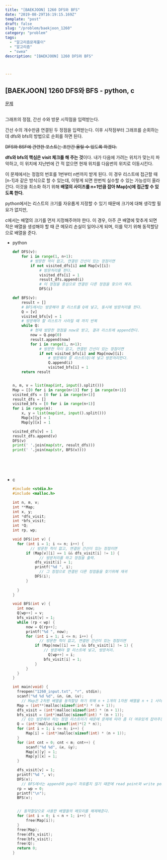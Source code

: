 ```yaml
---
title: "[BAEKJOON] 1260 DFS와 BFS"
date: "2019-08-29T16:19:15.169Z"
template: "post"
draft: false
slug: "/problem/baekjoon_1260"
category: "problem"
tags:
  - "알고리즘문제풀이"
  - "알고리즘"
  - "swea"
description: "[BAEKJOON] 1260 DFS와 BFS"



---
```






## [BAEKJOON] 1260 DFS와 BFS - python, c

[문제](<https://www.acmicpc.net/problem/1260>)<br><br>

그래프의 정점, 간선 수와 방문 시작점을 입력받는다. 

간선 수의 개수만큼 연결된 두 정점을 입력받는다. 이후 시작점부터 그래프를 순회하는데 dfs와 bfs의 방법으로 순회를 하면 된다.

<del>DFS와 BSF에 관련한 포스트는 조만간 올릴 수 있도록 하겠다.</del>

**dfs와 bfs의 핵심은 visit 체크를 해 주는 것**이다. 내가 다음에 가려는 위치가 맞는지 파악하고, 이 위치에 지난번에 간 적 없으면 현재 위치를 다음번의 위치로 이동시킨다.

이 문제에서는 정점의 번호를 1번부터 n번까지 받게 된다. 이 경우 리스트에 접근할 때 [n-1]과 같은 방식으로 할 수 있는데, 이렇게 되면 한번씩 실수할 수 있는 가능성이 올라간다. 이것을 최소화 하기 위해 **배열의 사이즈를 n+1만큼 잡아 Map[n]에 접근할 수 있도록 한다.**

python에서는 리스트의 크기를 자유롭게 지정할 수 있기 때문에 크기에 대해 생각할 필요가 없지만, 

c에서는 배열의 크기를 먼저 지정해주어야 한다. 이 경우, 아주 큰 배열에 맞추게 되면 작은 배열을 생성해야 할 때 큰 메모리 손실이 일어나게 되며, 이를 막기 위해 동적할당으로 배열을 준다.<br>

- python

  ```python
  def DFS(v):
      for i in range(1, n+1):
          # 방문한 적이 없고, 연결된 간선이 있는 정점이면
          if not visited_dfs[i] and Map[v][i]:
              # 방문처리를 한다.
              visited_dfs[i] = 1
              result_dfs.append(i)
              # 이 정점을 중심으로 연결된 다른 정점을 찾으러 재귀.
              DFS(i)
  
  def BFS(v):
      result = []
      # BFS에서는 방문해야 할 리스트를 Q에 넣고, 동시에 방문처리를 한다.
      Q = [v]
      visited_bfs[v] = 1
      # 방문해야 할 리스트가 사라질 때 까지 반복
      while Q:
          # 현재 방문한 정점을 now로 받고, 결과 리스트에 append한다.
          now = Q.pop(0)
          result.append(now)
          for i in range(1, n+1):
              # 방문한 적이 없고, 연결된 간선이 있는 정점이면
              if not visited_bfs[i] and Map[now][i]:
                  # 방문해야 할 리스트(Q)에 넣고 방문처리한다.
                  Q.append(i)
                  visited_bfs[i] = 1
      return result
  
  
  n, m, v = list(map(int, input().split()))
  Map = [[0 for i in range(n+1)] for j in range(n+1)]
  visited_dfs = [0 for i in range(n+1)]
  result_dfs = []
  visited_bfs = [0 for i in range(n+1)]
  for i in range(m):
      x, y = list(map(int, input().split()))
      Map[x][y] = 1
      Map[y][x] = 1
  
  visited_dfs[v] = 1
  result_dfs.append(v)
  DFS(v)
  print(' '.join(map(str, result_dfs)))
  print(' '.join(map(str, BFS(v))))
  ```

  <br><br><br>

- c

  ```c
  #include <stdio.h>
  #include <malloc.h>
  
  int n, m, v;
  int **Map;
  int x, y;
  int *dfs_visit;
  int *bfs_visit;
  int *Q;
  int rp, wp;
  
  void DFS(int v) {
  	for (int i = 1; i <= n; i++) {
          // 방문한 적이 없고, 연결된 간선이 있는 정점이면
  		if (Map[v][i] == 1 && dfs_visit[i] != 1) {
              // 방문처리를 하고 정점을 출력. 
  			dfs_visit[i] = 1;
  			printf("%d ", i);
              // 그 정점으로 연결된 다른 정점들을 찾기위해 재귀
  			DFS(i);
  		}
  		
  	}
  }
  
  void BFS(int v) {
  	int now;
  	Q[wp++] = v;
  	bfs_visit[v] = 1;
  	while (rp < wp) {
  		now = Q[rp++];
  		printf("%d ", now);
  		for (int i = 1; i <= n; i++) {
              // 방문한 적이 없고, 연결된 간선이 있는 정점이면
  			if (Map[now][i] == 1 && bfs_visit[i] != 1) {
  				// 방문해야 할 리스트에 넣고, 방문처리.
                  Q[wp++] = i;
  				bfs_visit[i] = 1;
  			}
  		}
  	}
  }
  
  int main(void) {
  	freopen("1260_input.txt", "r", stdin);
  	scanf("%d %d %d", &n, &m, &v);
      // Map은 2차원 배열을 동적할당 하기 위해 n + 1개의 1차원 배열을 n + 1 사이즈의 배열에 각각 연결한다.
  	Map = (int**)malloc(sizeof(int*) * (n + 1));
  	dfs_visit = (int*)malloc(sizeof(int) * (n + 1));
  	bfs_visit = (int*)malloc(sizeof(int) * (n + 1));
      // Q는 방문해야 하는 정점 리스트이기 때문에 문제에 따라 좀 더 여유있게 잡아주는 것이 좋다.
  	Q = (int*)malloc(sizeof(int)*(2 * n));
  	for (int i = 1; i <= n; i++) {
  		Map[i] = (int*)malloc(sizeof(int) * (n + 1));
  	}
  	for (int cnt = 0; cnt < m; cnt++) {
  		scanf("%d %d", &x, &y);
  		Map[x][y] = 1;
  		Map[y][x] = 1;
  	}
  
  	dfs_visit[v] = 1;
  	printf("%d ", v);
  	DFS(v);
      // BFS에서는 append와 pop이 자유롭지 않기 때문에 read point와 write point 각각을 rp, wp로 두어 사용한다.
  	rp = wp = 0;
  	printf("\n");
  	BFS(v);
  
  
  	// 동적할당으로 사용한 배열들의 메모리를 해제해준다.
  	for (int i = 0; i < n + 1; i++) {
  		free(Map[i]);
  	}
  	free(Map);
  	free(dfs_visit);
  	free(bfs_visit);
  	free(Q);
  	return 0;
  }
  ```

  

